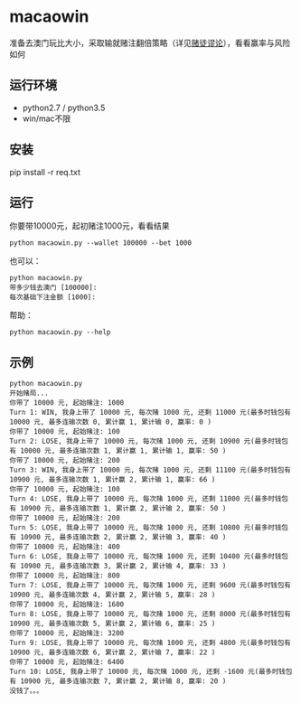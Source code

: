 # macaowin
准备去澳门玩比大小，采取输就赌注翻倍策略（详见[赌徒谬论](http://baike.baidu.com/link?url=EarWTdUIPjB6GVJPVigSUdR-x3Wegg-1iP4_qi58SPODLRsUH2Ci8ptwYdjmsWwe09_DprV7KtnLyflzFGP0uq)），看看赢率与风险如何

## 运行环境
* python2.7 / python3.5
* win/mac不限

## 安装

pip install -r req.txt

## 运行

你要带10000元，起初赌注1000元，看看结果
```
python macaowin.py --wallet 100000 --bet 1000
```

也可以：
```
python macaowin.py
带多少钱去澳门 [100000]: 
每次基础下注金额 [1000]: 
```

帮助：
```
python macaowin.py --help
```

## 示例
```
python macaowin.py
开始赌局...
你带了 10000 元, 起始赌注: 1000
Turn 1: WIN, 我身上带了 10000 元, 每次赌 1000 元, 还剩 11000 元(最多时钱包有 10000 元, 最多连输次数 0, 累计赢 1, 累计输 0, 赢率: 0 )
你带了 10000 元, 起始赌注: 100
Turn 2: LOSE, 我身上带了 10000 元, 每次赌 1000 元, 还剩 10900 元(最多时钱包有 10000 元, 最多连输次数 1, 累计赢 1, 累计输 1, 赢率: 50 )
你带了 10000 元, 起始赌注: 200
Turn 3: WIN, 我身上带了 10000 元, 每次赌 1000 元, 还剩 11100 元(最多时钱包有 10900 元, 最多连输次数 1, 累计赢 2, 累计输 1, 赢率: 66 )
你带了 10000 元, 起始赌注: 100
Turn 4: LOSE, 我身上带了 10000 元, 每次赌 1000 元, 还剩 11000 元(最多时钱包有 10900 元, 最多连输次数 1, 累计赢 2, 累计输 2, 赢率: 50 )
你带了 10000 元, 起始赌注: 200
Turn 5: LOSE, 我身上带了 10000 元, 每次赌 1000 元, 还剩 10800 元(最多时钱包有 10900 元, 最多连输次数 2, 累计赢 2, 累计输 3, 赢率: 40 )
你带了 10000 元, 起始赌注: 400
Turn 6: LOSE, 我身上带了 10000 元, 每次赌 1000 元, 还剩 10400 元(最多时钱包有 10900 元, 最多连输次数 3, 累计赢 2, 累计输 4, 赢率: 33 )
你带了 10000 元, 起始赌注: 800
Turn 7: LOSE, 我身上带了 10000 元, 每次赌 1000 元, 还剩 9600 元(最多时钱包有 10900 元, 最多连输次数 4, 累计赢 2, 累计输 5, 赢率: 28 )
你带了 10000 元, 起始赌注: 1600
Turn 8: LOSE, 我身上带了 10000 元, 每次赌 1000 元, 还剩 8000 元(最多时钱包有 10900 元, 最多连输次数 5, 累计赢 2, 累计输 6, 赢率: 25 )
你带了 10000 元, 起始赌注: 3200
Turn 9: LOSE, 我身上带了 10000 元, 每次赌 1000 元, 还剩 4800 元(最多时钱包有 10900 元, 最多连输次数 6, 累计赢 2, 累计输 7, 赢率: 22 )
你带了 10000 元, 起始赌注: 6400
Turn 10: LOSE, 我身上带了 10000 元, 每次赌 1000 元, 还剩 -1600 元(最多时钱包有 10900 元, 最多连输次数 7, 累计赢 2, 累计输 8, 赢率: 20 )
没钱了。。。
```
